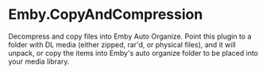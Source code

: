 # Emby.CopyAndCompression
Decompress and copy files into Emby Auto Organize.
Point this plugin to a folder with DL media (either zipped, rar'd, or physical files), and it will unpack, or copy the items into Emby's auto organize folder to be placed into your media library.
